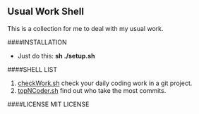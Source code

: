 Usual Work Shell
---

This is a collection for me to deal with my usual work.

####INSTALLATION
+ Just do this: **sh ./setup.sh**

####SHELL LIST

1. [checkWork.sh](./checkWork.sh) check your daily coding work in a git project.
2. [topNCoder.sh](./topNCoder.sh) find out who take the most commits.

####LICENSE
MIT LICENSE

